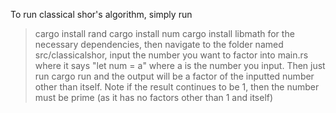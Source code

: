 To run classical shor's algorithm, simply run 
>cargo install rand
>cargo install num
>cargo install libmath
for the necessary dependencies, then navigate to the folder named src/classicalshor, input the number you want to factor into main.rs where it says
"let num = a" where a is the number you input. Then just run
>cargo run
and the output will be a factor of the inputted number other than itself. Note if the result continues to be 1, then the number must be prime (as it has no factors other than 1 and itself)